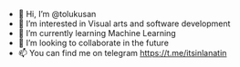 - 👋 Hi, I’m @tolukusan
- 👀 I’m interested in Visual arts and software development
- 🌱 I’m currently learning Machine Learning
- 🤝 I’m looking to collaborate in the future
- 📫 You can find me on telegram https://t.me/itsinlanatin

<!---
tolukusan/tolukusan is a ✨ special ✨ repository because its `README.md` (this file) appears on your GitHub profile.
You can click the Preview link to take a look at your changes.
--->
